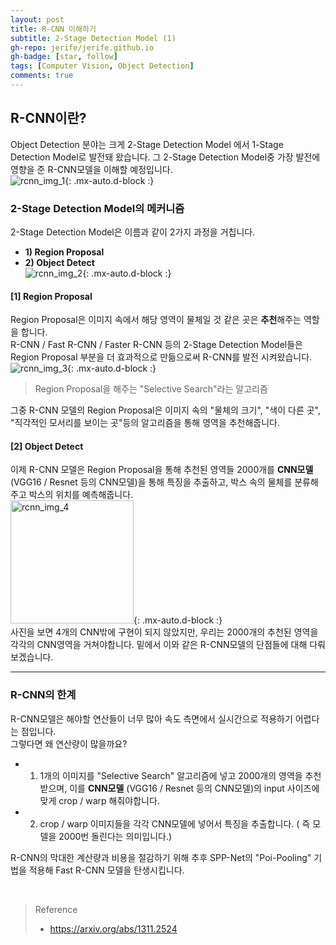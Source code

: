 ```yaml
---
layout: post 
title: R-CNN 이해하기
subtitle: 2-Stage Detection Model (1)
gh-repo: jerife/jerife.github.io
gh-badge: [star, follow]
tags: [Computer Vision, Object Detection]
comments: true
---
```


## R-CNN이란?
Object Detection 분야는 크게  2-Stage Detection Model 에서 1-Stage Detection Model로 발전돼 왔습니다. 그  2-Stage Detection Model중 가장 발전에 영향을 준 R-CNN모델을 이해할 예정입니다. <br/>
![rcnn_img_1](https://user-images.githubusercontent.com/68190553/126890031-13bae9e8-cf15-4270-b975-11cc40cb87e8.png){: .mx-auto.d-block :} <br/>


### 2-Stage Detection Model의 메커니즘
2-Stage Detection Model은 이름과 같이 2가지 과정을 거칩니다. <br/>
* **1) Region Proposal**<br/>
*  **2) Object Detect**<br/>
![rcnn_img_2](https://user-images.githubusercontent.com/68190553/126890169-48412ad9-8ffb-4d51-b73f-f988e70492bd.png){: .mx-auto.d-block :} <br/>

#### [1] Region Proposal
Region Proposal은 이미지 속에서 해당 영역이 물체일 것 같은 곳은 **추천**해주는 역할을 합니다.<br/>
R-CNN / Fast R-CNN / Faster R-CNN 등의 2-Stage Detection Model들은 Region Proposal 부분을 더 효과적으로 만듦으로써 R-CNN를 발전 시켜왔습니다.<br/>
![rcnn_img_3](https://user-images.githubusercontent.com/68190553/126890359-3c9afd8b-4dbd-4fd1-beb7-a00d9d0cf76c.png){: .mx-auto.d-block :}
>  Region Proposal을 해주는 "Selective Search"라는 알고리즘

그중 R-CNN 모델의 Region Proposal은 이미지 속의 "물체의 크기", "색이 다른 곳", "직각적인 모서리를 보이는 곳"등의 알고리즘을 통해 영역을 추천해줍니다.<br/>

#### [2] Object Detect
이제 R-CNN 모델은 Region Proposal을 통해 추천된 영역들 2000개를 **CNN모델** (VGG16 / Resnet 등의 CNN모델)을 통해 특징을 추출하고, 박스 속의 물체를 분류해주고 박스의 위치를 예측해줍니다.<br/>
<img width="197" alt="rcnn_img_4" src="https://user-images.githubusercontent.com/68190553/126890481-d2c2ef56-82d1-414e-a42e-29e393005a04.png">{: .mx-auto.d-block :} <br/>
사진을 보면 4개의 CNN밖에 구현이 되지 않았지만, 우리는 2000개의 추천된 영역을 각각의 CNN영역을 거쳐야합니다. 밑에서 이와 같은 R-CNN모델의 단점들에 대해 다뤄보겠습니다.

***
### R-CNN의 한계
R-CNN모델은 해야할 연산들이 너무 많아 속도 측면에서 실시간으로 적용하기 어렵다는 점입니다.<br/>
그렇다면 왜 연산량이 많을까요?
* 1) 1개의 이미지를 "Selective Search" 알고리즘에 넣고 2000개의 영역을 추천 받으며, 이를 **CNN모델** (VGG16 / Resnet 등의 CNN모델)의 input 사이즈에 맞게 crop / warp 해줘야합니다.
* 2) crop / warp 이미지들을 각각 CNN모델에 넣어서 특징을 추출합니다. ( 즉 모델을 2000번 돌린다는 의미입니다.)

R-CNN의 막대한 계산량과 비용을 절감하기 위해 추후 SPP-Net의 "Poi-Pooling" 기법을 적용해 Fast R-CNN 모델을 탄생시킵니다.

<br/>

> Reference
> * https://arxiv.org/abs/1311.2524
